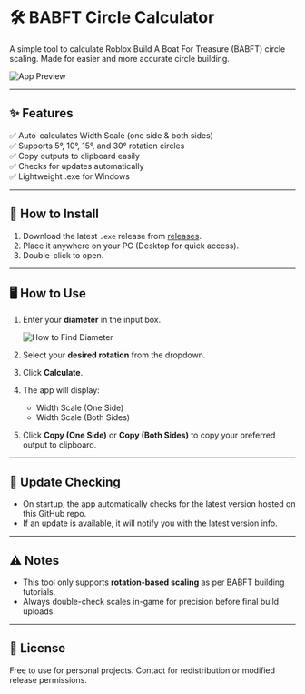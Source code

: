 # 🛠️ BABFT Circle Calculator

A simple tool to calculate Roblox Build A Boat For Treasure (BABFT) circle scaling. Made for easier and more accurate circle building.

![App Preview](preview.png) <!-- If you add a preview image -->

---

## ✨ **Features**

✅ Auto-calculates Width Scale (one side & both sides)  
✅ Supports 5°, 10°, 15°, and 30° rotation circles  
✅ Copy outputs to clipboard easily  
✅ Checks for updates automatically  
✅ Lightweight .exe for Windows

---

## 💾 **How to Install**

1. Download the latest `.exe` release from [releases](https://github.com/YourUsername/babft-circle-calculator/releases).  
2. Place it anywhere on your PC (Desktop for quick access).  
3. Double-click to open.

---

## 🖥️ **How to Use**

1. Enter your **diameter** in the input box.  
   
   ![How to Find Diameter](images/diameter_example.png)  

2. Select your **desired rotation** from the dropdown.  
3. Click **Calculate**.  
4. The app will display:  
   - Width Scale (One Side)  
   - Width Scale (Both Sides)  
5. Click **Copy (One Side)** or **Copy (Both Sides)** to copy your preferred output to clipboard.

---

## 🔄 **Update Checking**

- On startup, the app automatically checks for the latest version hosted on this GitHub repo.  
- If an update is available, it will notify you with the latest version info.

---

## ⚠️ **Notes**

- This tool only supports **rotation-based scaling** as per BABFT building tutorials.
- Always double-check scales in-game for precision before final build uploads.

---

## 📜 **License**

Free to use for personal projects. Contact for redistribution or modified release permissions.

